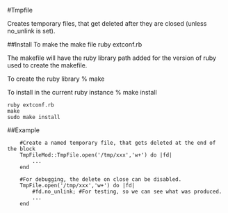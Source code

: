 #Tmpfile

Creates temporary files, that get deleted after they are closed (unless no_unlink is set).

##Install
To make the make file
ruby extconf.rb

The makefile will have the ruby library path added for the
version of ruby used to create the makefile.

To create the ruby library
% make

To install in the current ruby instance
% make install

```
ruby extconf.rb
make
sudo make install
```

##Example
```
	#Create a named temporary file, that gets deleted at the end of the block
	TmpFileMod::TmpFile.open('/tmp/xxx','w+') do |fd|
		...
	end

	#For debugging, the delete on close can be disabled.
	TmpFile.open('/tmp/xxx','w+') do |fd|
    	#fd.no_unlink; #For testing, so we can see what was produced.
		...
	end
```
